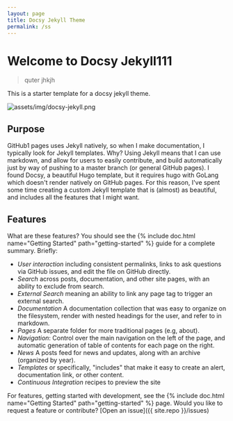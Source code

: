 ```yaml
---
layout: page
title: Docsy Jekyll Theme
permalink: /ss
---
```


# Welcome to Docsy Jekyll111

> quter jhkjh

This is a starter template for a docsy jekyll theme.

![assets/img/docsy-jekyll.png](assets/img/docsy-jekyll.png)

## Purpose

GitHub1 pages uses Jekyll natively, so when I make documentation, I typically
look for Jekyll templates. Why? Using Jekyll means that I can use markdown,
and allow for users to easily contribute, and build automatically just by
way of pushing to a master branch (or general GitHub pages).
I found Docsy, a beautiful Hugo template, but it requires hugo with GoLang
which doesn't render natively on GitHub pages. For this reason, I've spent
some time creating a custom Jekyll template that is (almost) as beautiful,
and includes all the features that I might want.

## Features

What are these features? You should see the {% include doc.html name="Getting Started" path="getting-started" %}
guide for a complete summary. Briefly:

- _User interaction_ including consistent permalinks, links to ask questions via GitHub issues, and edit the file on GitHub directly.
- _Search_ across posts, documentation, and other site pages, with an ability to exclude from search.
- _External Search_ meaning an ability to link any page tag to trigger an external search.
- _Documentation_ A documentation collection that was easy to organize on the filesystem, render with nested headings for the user, and refer to in markdown.
- _Pages_ A separate folder for more traditional pages (e.g, about).
- _Navigation_: Control over the main navigation on the left of the page, and automatic generation of table of contents for each page on the right.
- _News_ A posts feed for news and updates, along with an archive (organized by year).
- _Templates_ or specifically, "includes" that make it easy to create an alert, documentation link, or other content.
- _Continuous Integration_ recipes to preview the site

For features, getting started with development, see the {% include doc.html name="Getting Started" path="getting-started" %} page. Would you like to request a feature or contribute?
[Open an issue]({{ site.repo }}/issues)
